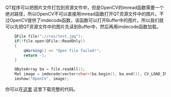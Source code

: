 QT程序可以把图片文件打包到资源文件中，但是OpenCV的imread函数需要一个绝对路径，所以OpenCV不可以直接用imread函数打开QT资源文件中的图片。不过OpenCV提供了imdecode函数，该函数可以打开Buffer中的图片。所以我们就可以先把QT资源文件中的图片先读到Buffer中，然后再用imdecode函数加载。
```cpp
    QFile file("://res/test.jpg");
    if(!file.open(QFile::ReadOnly))
    {
        qWarning() << "Open file failed!";
        return -1;
    }

    QByteArray ba = file.readAll();
    Mat image = imdecode(vector<char>(ba.begin(), ba.end()), CV_LOAD_IMAGE_COLOR);
    imshow("OpenCV", image);
```
你可以在[这里](/data/codes/opecv_rs_image.tar.gz) 这里下载完整的代码。